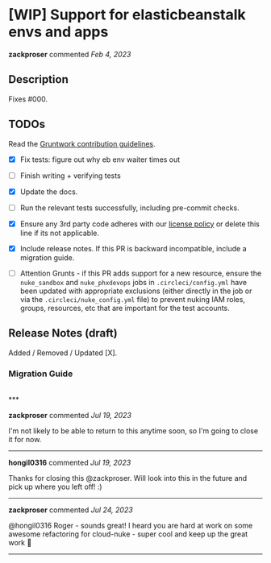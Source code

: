 #  [WIP] Support for elasticbeanstalk envs and apps

**zackproser** commented *Feb 4, 2023*

<!-- Prepend '[WIP]' to the title if this PR is still a work-in-progress. Remove it when it is ready for review! -->

## Description

Fixes #000.

<!-- Description of the changes introduced by this PR. -->

## TODOs

Read the [Gruntwork contribution guidelines](https://gruntwork.notion.site/Gruntwork-Coding-Methodology-02fdcd6e4b004e818553684760bf691e).
- [x] Fix tests: figure out why eb env waiter times out 
- [ ] Finish writing + verifying tests
- [x] Update the docs.
- [ ] Run the relevant tests successfully, including pre-commit checks.
- [x] Ensure any 3rd party code adheres with our [license policy](https://www.notion.so/gruntwork/Gruntwork-licenses-and-open-source-usage-policy-f7dece1f780341c7b69c1763f22b1378) or delete this line if its not applicable.
- [x] Include release notes. If this PR is backward incompatible, include a migration guide.
- [ ] Attention Grunts - if this PR adds support for a new resource, ensure the `nuke_sandbox` and `nuke_phxdevops` jobs in `.circleci/config.yml` have been updated with appropriate exclusions (either directly in the job or via the `.circleci/nuke_config.yml` file) to prevent nuking IAM roles, groups, resources, etc that are important for the test accounts.


## Release Notes (draft)

<!-- One-line description of the PR that can be included in the final release notes. -->
Added / Removed / Updated [X].

### Migration Guide

<!-- Important: If you made any backward incompatible changes, then you must write a migration guide! -->


<br />
***


**zackproser** commented *Jul 19, 2023*

I'm not likely to be able to return to this anytime soon, so I'm going to close it for now. 
***

**hongil0316** commented *Jul 19, 2023*

Thanks for closing this @zackproser. Will look into this in the future and pick up where you left off! :) 
***

**zackproser** commented *Jul 24, 2023*

@hongil0316 Roger - sounds great! I heard you are hard at work on some awesome refactoring for cloud-nuke - super cool and keep up the great work :clap: 
***

